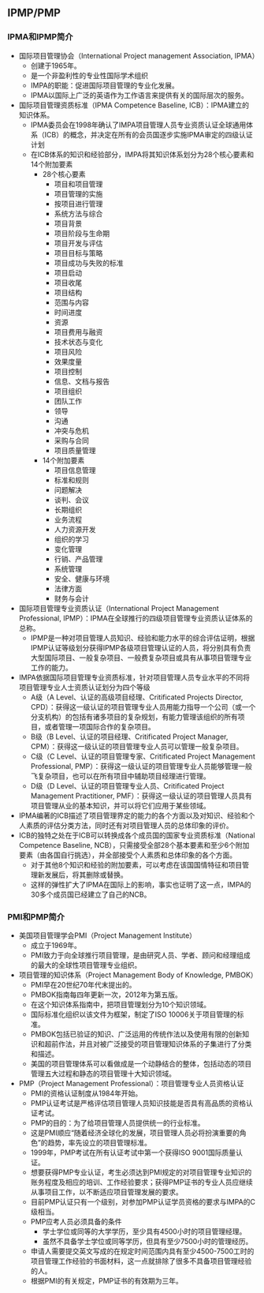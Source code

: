 ## IPMP/PMP

### IPMA和IPMP简介

- 国际项目管理协会（International Project management Association, IPMA）
	- 创建于1965年。
	- 是一个非盈利性的专业性国际学术组织
	- IMPA的职能：促进国际项目管理的专业化发展。
	- IPMA以国际上广泛的英语作为工作语言来提供有关的国际层次的服务。
- 国际项目管理资质标准（IPMA Competence Baseline, ICB）：IPMA建立的知识体系。
	- IPMA委员会在1998年确认了IMPA项目管理人员专业资质认证全球通用体系（ICB）的概念，并决定在所有的会员国逐步实施IPMA审定的四级认证计划
	- 在ICB体系的知识和经验部分，IMPA将其知识体系划分为28个核心要素和14个附加要素
		- 28个核心要素
			- 项目和项目管理
			- 项目管理的实施
			- 按项目进行管理
			- 系统方法与综合
			- 项目背景
			- 项目阶段与生命期
			- 项目开发与评估
			- 项目目标与策略
			- 项目成功与失败的标准
			- 项目启动
			- 项目收尾
			- 项目结构
			- 范围与内容
			- 时间进度
			- 资源
			- 项目费用与融资
			- 技术状态与变化
			- 项目风险
			- 效果度量
			- 项目控制
			- 信息、文档与报告
			- 项目组织
			- 团队工作
			- 领导
			- 沟通
			- 冲突与危机
			- 采购与合同
			- 项目质量管理
		- 14个附加要素
			- 项目信息管理
			- 标准和规则
			- 问题解决
			- 谈判、会议
			- 长期组织
			- 业务流程
			- 人力资源开发
			- 组织的学习
			- 变化管理
			- 行销、产品管理
			- 系统管理
			- 安全、健康与环境
			- 法律方面
			- 财务与会计
- 国际项目管理专业资质认证（International Project Management Professional, IPMP）：IPMA在全球推行的四级项目管理专业资质认证体系的总称。
	- IPMP是一种对项目管理人员知识、经验和能力水平的综合评估证明，根据IPMP认证等级划分获得IPMP各级项目管理认证的人员，将分别具有负责大型国际项目、一般复杂项目、一般费复杂项目或具有从事项目管理专业工作的能力。
- IMPA依据国际项目管理专业资质标准，针对项目管理人员专业水平的不同将项目管理专业人士资质认证划分为四个等级
	- A级（A Level、认证的高级项目经理、Critificated Projects Director, CPD）：获得这一级认证的项目管理专业人员用能力指导一个公司（或一个分支机构）的包括有诸多项目的复杂规划，有能力管理该组织的所有项目，或者管理一项国际合作的复杂项目。
	- B级（B Level、认证的项目经理、Critificated Project Manager, CPM）：获得这一级认证的项目管理专业人员可以管理一般复杂项目。
	- C级（C Level、认证的项目管理专家、Critificated Project Management Professional, PMP）：获得这一级认证的项目管理专业人员能够管理一般飞复杂项目，也可以在所有项目中辅助项目经理进行管理。
	- D级（D Level、认证的项目管理专业人员、Critificated Project Management Practitioner, PMF）：获得这一级认证的项目管理人员具有项目管理从业的基本知识，并可以将它们应用于某些领域。
- IPMA编著的ICB描述了项目管理界定的能力的各个方面以及对知识、经验和个人素质的评估分类方法，同时还有对项目管理人员的总体印象的评价。
- ICB的独特之处在于ICB可以转换成各个成员国的国家专业资质标准（National Competence Baseline, NCB），只需接受全部28个基本要素和至少6个附加要素（由各国自行挑选），并全部接受个人素质和总体印象的各个方面。
	- 对于其他8个知识和经验的附加要素，可以考虑在该国国情特征和项目管理新发展后，将其删除或替换。
	- 这样的弹性扩大了IPMA在国际上的影响，事实也证明了这一点，IMPA的30多个成员国已经建立了自己的NCB。

### PMI和PMP简介

- 美国项目管理学会PMI（Project Management Institute）
	- 成立于1969年。
	- PMI致力于向全球推行项目管理，是由研究人员、学者、顾问和经理组成的最大的全球性项目管理专业组织。
- 项目管理的知识体系（Project Management Body of Knowledge, PMBOK）
	- PMI早在20世纪70年代末提出的。
	- PMBOK指南每四年更新一次，2012年为第五版。
	- 在这个知识体系指南中，把项目管理划分为10个知识领域。
	- 国际标准化组织以该文件为框架，制定了ISO 10006关于项目管理的标准。
	- PMBOK包括已验证的知识、广泛运用的传统作法以及使用有限的创新知识和超前作法，并且对被广泛接受的项目管理知识体系的子集进行了分类和描述。
	- 美国的项目管理体系可以看做成是一个动静结合的整体，包括动态的项目管理五大过程和静态的项目管理十大知识领域。
- PMP（Project Management Professional）：项目管理专业人员资格认证
	- PMI的资格认证制度从1984年开始。
	- PMP认证考试是严格评估项目管理人员知识技能是否具有高品质的资格认证考试。
	- PMP的目的：为了给项目管理人员提供统一的行业标准。
	- 这是PMI顺应“随着经济全球化的发展，项目管理人员必将扮演重要的角色”的趋势，率先设立的项目管理标准。
	- 1999年，PMP考试在所有认证考试中第一个获得ISO 9001国际质量认证。
	- 想要获得PMP专业认证，考生必须达到PMI规定的对项目管理专业知识的账务程度及相应的培训、工作经验要求；获得PMP证书的专业人员应继续从事项目工作，以不断适应项目管理发展的要求。
	- 目前PMP认证只有一个级别，对参加PMP认证学员资格的要求与IMPA的C级相当。
	- PMP应考人员必须具备的条件
		- 学士学位或同等的大学学历，至少具有4500小时的项目管理经理。
		- 虽然不具备学士学位或同等学历，但具有至少7500小时的管理经历。
	- 申请人需要提交英文写成的在规定时间范围内具有至少4500-7500工时的项目管理工作经验的书面材料，这一点就排除了很多不具备项目管理经验的人。
	- 根据PMI的有关规定，PMP证书的有效期为三年。